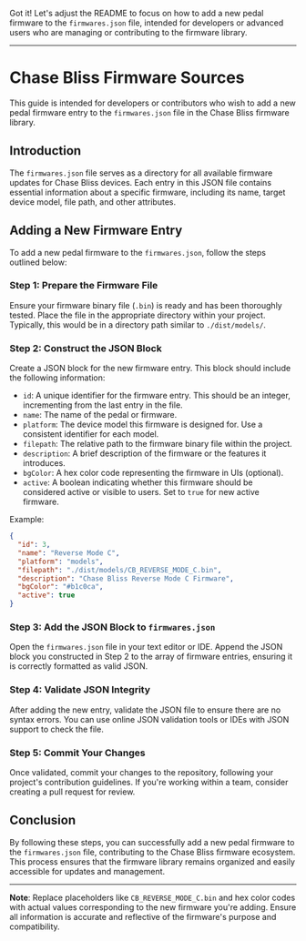 Got it! Let's adjust the README to focus on how to add a new pedal firmware to the `firmwares.json` file, intended for developers or advanced users who are managing or contributing to the firmware library.

---

# Chase Bliss Firmware Sources

This guide is intended for developers or contributors who wish to add a new pedal firmware entry to the `firmwares.json` file in the Chase Bliss firmware library.

## Introduction

The `firmwares.json` file serves as a directory for all available firmware updates for Chase Bliss devices. Each entry in this JSON file contains essential information about a specific firmware, including its name, target device model, file path, and other attributes.

## Adding a New Firmware Entry

To add a new pedal firmware to the `firmwares.json`, follow the steps outlined below:

### Step 1: Prepare the Firmware File

Ensure your firmware binary file (`.bin`) is ready and has been thoroughly tested. Place the file in the appropriate directory within your project. Typically, this would be in a directory path similar to `./dist/models/`.

### Step 2: Construct the JSON Block

Create a JSON block for the new firmware entry. This block should include the following information:

- `id`: A unique identifier for the firmware entry. This should be an integer, incrementing from the last entry in the file.
- `name`: The name of the pedal or firmware.
- `platform`: The device model this firmware is designed for. Use a consistent identifier for each model.
- `filepath`: The relative path to the firmware binary file within the project.
- `description`: A brief description of the firmware or the features it introduces.
- `bgColor`: A hex color code representing the firmware in UIs (optional).
- `active`: A boolean indicating whether this firmware should be considered active or visible to users. Set to `true` for new active firmware.

Example:

```json
{
  "id": 3,
  "name": "Reverse Mode C",
  "platform": "models",
  "filepath": "./dist/models/CB_REVERSE_MODE_C.bin",
  "description": "Chase Bliss Reverse Mode C Firmware",
  "bgColor": "#b1c0ca",
  "active": true
}
```

### Step 3: Add the JSON Block to `firmwares.json`

Open the `firmwares.json` file in your text editor or IDE. Append the JSON block you constructed in Step 2 to the array of firmware entries, ensuring it is correctly formatted as valid JSON.

### Step 4: Validate JSON Integrity

After adding the new entry, validate the JSON file to ensure there are no syntax errors. You can use online JSON validation tools or IDEs with JSON support to check the file.

### Step 5: Commit Your Changes

Once validated, commit your changes to the repository, following your project's contribution guidelines. If you're working within a team, consider creating a pull request for review.

## Conclusion

By following these steps, you can successfully add a new pedal firmware to the `firmwares.json` file, contributing to the Chase Bliss firmware ecosystem. This process ensures that the firmware library remains organized and easily accessible for updates and management.

---

**Note**: Replace placeholders like `CB_REVERSE_MODE_C.bin` and hex color codes with actual values corresponding to the new firmware you're adding. Ensure all information is accurate and reflective of the firmware's purpose and compatibility.
